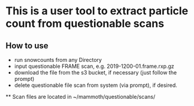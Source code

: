 # This is a user tool to extract particle count from questionable scans

## How to use

- run snowcounts from any Directory
- input questionable FRAME scan, e.g. 2019-1200-01.frame.rxp.gz
- download the file from the s3 bucket, if necessary (just follow the prompt)
- delete questionable file scan from system (via prompt), if desired.

** Scan files are located in ~/mammoth/questionable/scans/
